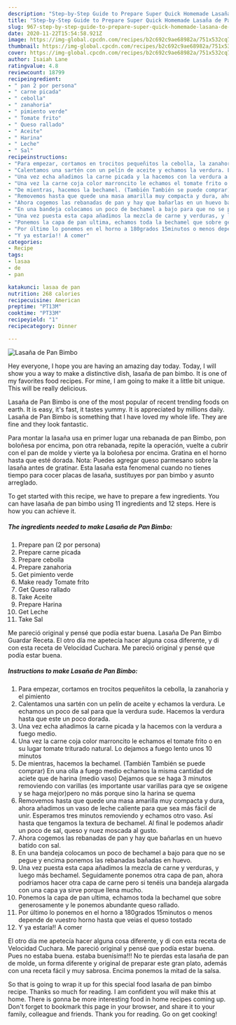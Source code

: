 ```yaml
---
description: "Step-by-Step Guide to Prepare Super Quick Homemade Lasaña de Pan Bimbo"
title: "Step-by-Step Guide to Prepare Super Quick Homemade Lasaña de Pan Bimbo"
slug: 967-step-by-step-guide-to-prepare-super-quick-homemade-lasana-de-pan-bimbo
date: 2020-11-22T15:54:58.921Z
image: https://img-global.cpcdn.com/recipes/b2c692c9ae68982a/751x532cq70/lasana-de-pan-bimbo-foto-principal.jpg
thumbnail: https://img-global.cpcdn.com/recipes/b2c692c9ae68982a/751x532cq70/lasana-de-pan-bimbo-foto-principal.jpg
cover: https://img-global.cpcdn.com/recipes/b2c692c9ae68982a/751x532cq70/lasana-de-pan-bimbo-foto-principal.jpg
author: Isaiah Lane
ratingvalue: 4.8
reviewcount: 18799
recipeingredient:
- " pan 2 por persona"
- " carne picada"
- " cebolla"
- " zanahoria"
- " pimiento verde"
- " Tomate frito"
- " Queso rallado"
- " Aceite"
- " Harina"
- " Leche"
- " Sal"
recipeinstructions:
- "Para empezar, cortamos en trocitos pequeñitos la cebolla, la zanahoria y el pimiento"
- "Calentamos una sartén con un pelín de aceite y echamos la verdura. Le echamos un poco de sal para que la verdura sude. Hacemos la verdura hasta que este un poco dorada."
- "Una vez echa añadimos la carne picada y la hacemos con la verdura a fuego medio."
- "Una vez la carne coja color marroncito le echamos el tomate frito o en su lugar tomate triturado natural. Lo dejamos a fuego lento unos 10 minutos"
- "De mientras, hacemos la bechamel. (También También se puede comprar) En una olla a fuego medio echamos la misma cantidad de aciete que de harina (medio vaso) Dejamos que se haga 3 minutos removiendo con varillas (es importante usar varillas para qye se oxigene y se haga mejor)pero no más porque sino la harina se quema"
- "Removemos hasta que quede una masa amarilla muy compacta y dura, ahora añadimos un vaso de leche caliente para que sea más fácil de unir. Esperamos tres minutos removiendo y echamos otro vaso. Así hasta que tengamos la textura de bechamel. Al final le podemos añadir un poco de sal, queso y nuez moscada al gusto."
- "Ahora cogemos las rebanadas de pan y hay que bañarlas en un huevo batido con sal."
- "En una bandeja colocamos un poco de bechamel a bajo para que no se pegue y encima ponemos las rebanadas bañadas en huevo."
- "Una vez puesta esta capa añadimos la mezcla de carne y verduras, y luego más bechamel. Seguidamente ponemos otra capa de pan, ahora podriamos hacer otra capa de carne pero si tenéis una bandeja alargada con una capa ya sirve porque llena mucho."
- "Ponemos la capa de pan ultima, echamos toda la bechamel que sobre generosamente y le ponemos abundante queso rallado."
- "Por último lo ponemos en el horno a 180grados 15minutos o menos depende de vuestro horno hasta que veias el queso tostado"
- "Y ya estaría!! A comer"
categories:
- Recipe
tags:
- lasaa
- de
- pan

katakunci: lasaa de pan 
nutrition: 268 calories
recipecuisine: American
preptime: "PT13M"
cooktime: "PT33M"
recipeyield: "1"
recipecategory: Dinner

---
```



![Lasaña de Pan Bimbo](https://img-global.cpcdn.com/recipes/b2c692c9ae68982a/751x532cq70/lasana-de-pan-bimbo-foto-principal.jpg)

Hey everyone, I hope you are having an amazing day today. Today, I will show you a way to make a distinctive dish, lasaña de pan bimbo. It is one of my favorites food recipes. For mine, I am going to make it a little bit unique. This will be really delicious.

Lasaña de Pan Bimbo is one of the most popular of recent trending foods on earth. It is easy, it's fast, it tastes yummy. It is appreciated by millions daily. Lasaña de Pan Bimbo is something that I have loved my whole life. They are fine and they look fantastic.

Para montar la lasaña usa en primer lugar una rebanada de pan Bimbo, pon boloñesa por encima, pon otra rebanada, repite la operación, vuelte a cubrir con el pan de molde y vierte ya la boloñesa por encima. Gratina en el horno hasta que esté dorada. Nota: Puedes agregar queso parmesano sobre la lasaña antes de gratinar. Esta lasaña esta fenomenal cuando no tienes tiempo para cocer placas de lasaña, sustituyes por pan bimbo y asunto arreglado.


To get started with this recipe, we have to prepare a few ingredients. You can have lasaña de pan bimbo using 11 ingredients and 12 steps. Here is how you can achieve it.

<!--inarticleads1-->

##### The ingredients needed to make Lasaña de Pan Bimbo:

1. Prepare  pan (2 por persona)
1. Prepare  carne picada
1. Prepare  cebolla
1. Prepare  zanahoria
1. Get  pimiento verde
1. Make ready  Tomate frito
1. Get  Queso rallado
1. Take  Aceite
1. Prepare  Harina
1. Get  Leche
1. Take  Sal


Me pareció original y pensé que podía estar buena. Lasaña De Pan Bimbo Guardar Receta. El otro día me apetecía hacer alguna cosa diferente, y di con esta receta de Velocidad Cuchara. Me pareció original y pensé que podía estar buena. 

<!--inarticleads2-->

##### Instructions to make Lasaña de Pan Bimbo:

1. Para empezar, cortamos en trocitos pequeñitos la cebolla, la zanahoria y el pimiento
1. Calentamos una sartén con un pelín de aceite y echamos la verdura. Le echamos un poco de sal para que la verdura sude. Hacemos la verdura hasta que este un poco dorada.
1. Una vez echa añadimos la carne picada y la hacemos con la verdura a fuego medio.
1. Una vez la carne coja color marroncito le echamos el tomate frito o en su lugar tomate triturado natural. Lo dejamos a fuego lento unos 10 minutos
1. De mientras, hacemos la bechamel. (También También se puede comprar) En una olla a fuego medio echamos la misma cantidad de aciete que de harina (medio vaso) Dejamos que se haga 3 minutos removiendo con varillas (es importante usar varillas para qye se oxigene y se haga mejor)pero no más porque sino la harina se quema
1. Removemos hasta que quede una masa amarilla muy compacta y dura, ahora añadimos un vaso de leche caliente para que sea más fácil de unir. Esperamos tres minutos removiendo y echamos otro vaso. Así hasta que tengamos la textura de bechamel. Al final le podemos añadir un poco de sal, queso y nuez moscada al gusto.
1. Ahora cogemos las rebanadas de pan y hay que bañarlas en un huevo batido con sal.
1. En una bandeja colocamos un poco de bechamel a bajo para que no se pegue y encima ponemos las rebanadas bañadas en huevo.
1. Una vez puesta esta capa añadimos la mezcla de carne y verduras, y luego más bechamel. Seguidamente ponemos otra capa de pan, ahora podriamos hacer otra capa de carne pero si tenéis una bandeja alargada con una capa ya sirve porque llena mucho.
1. Ponemos la capa de pan ultima, echamos toda la bechamel que sobre generosamente y le ponemos abundante queso rallado.
1. Por último lo ponemos en el horno a 180grados 15minutos o menos depende de vuestro horno hasta que veias el queso tostado
1. Y ya estaría!! A comer


El otro día me apetecía hacer alguna cosa diferente, y di con esta receta de Velocidad Cuchara. Me pareció original y pensé que podía estar buena. Pues no estaba buena. estaba buenísima!!! No te pierdas esta lasaña de pan de molde, un forma diferente y original de preparar este gran plato, además con una receta fácil y muy sabrosa. Encima ponemos la mitad de la salsa. 

So that is going to wrap it up for this special food lasaña de pan bimbo recipe. Thanks so much for reading. I am confident you will make this at home. There is gonna be more interesting food in home recipes coming up. Don't forget to bookmark this page in your browser, and share it to your family, colleague and friends. Thank you for reading. Go on get cooking!
